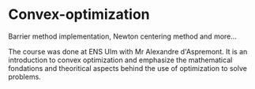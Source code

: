 # Convex-optimization
Barrier method implementation, Newton centering method and more...

The course was done at ENS Ulm with Mr Alexandre d'Aspremont. It is an introduction to convex optimization and emphasize the mathematical fondations and theoritical aspects
behind the use of optimization to solve problems.
